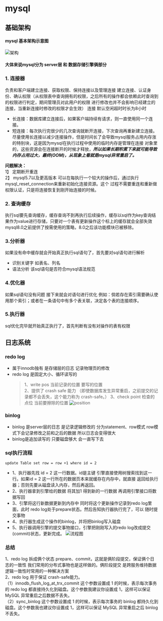 # mysql

## 基础架构
#### mysql 基本架构示意图
![架构](https://static001.geekbang.org/resource/image/0d/d9/0d2070e8f84c4801adbfa03bda1f98d9.png)

#### 大体来说mysql分为 server层 和 数据存储引擎俩部分
###  1. 连接器 
   负责和客户端建立连接、获取权限、保持连接以及管理连接
   建立连接、认证身份、确认权限（从权限表中查询拥有的权限，之后所有的操作都会依赖此时查询到的权限进行判定，期间管理员对此用户的权限
   进行修改也并不会影响已经建立的连接，当重新连接时修改的权限才会生效）
   连接 默认空闲超时时长为8小时
   - 长连接：数据库建立连接后，如果客户端持续有请求，则一直使用同一个连接。
   - 短连接：每次执行完很少的几次查询就断开连接，下次查询再重新建立连接。  
    尽量使用长连接以减少连接操作，但是时间长了会导致mysql服务占用内存涨的特别块，这是因为mysql在执行过程中使用的临时内存是管理在连接
     对象里的，这些资源会在连接断开的时候才释放，**_所以如果长期积累下来就可能导致内存占用过大，最终(OOM)，从现象上看就是mysql异常重启了。_**
   
**问题解决：**   
   1】 定期断开重连  
   2】 mysql5.7以及更高版本 可以在每执行一个较大的操作后，通过执行 mysql_reset_connection来重新初始化连接资源。这个
   过程不需要重连和重新做权限认证，只是将连接恢复到刚开始连接的时候。
     
    
### 2. 查询缓存  
执行sql要先查询缓存，缓存查询不到再执行后续操作，缓存以sql作为key查询结果作为value进行存储，只要对一个表有更新操作这个标上的缓存就会全部失效
mysql8.0之前提供了按需使用的策略，8.0之后该功能模块已被移除。

### 3.分析器
如果没有命中缓存就会开始真正执行sql语句了，首先要对sql语句进行解析
- 识别关键字 如表名、列名
- 语法分析 该sql语句是否符合mysql语法规范
### 4.优化器
如果sql语句没有问题 接下来就会对语句进行优化 例如：倘若存在索引需要确认使用那个索引；或者在一条语句中有多个表关联，决定各个表的连接顺序。
### 5.执行器
sql优化完毕就开始真正执行了，首先判断有没有对操作的表有权限

## 日志系统
### redo log
+ 属于innodb独有 是存储层的日志 记录物理页的修改
+ redo log 是固定大小、循环读写的
  > 1、write pos 当前记录的位置 要写的位置  
  > 2、提供了 crash safe 能力 （即使数据库发生异常重启，之前提交的记录都不会丢失，这个能力称为 crash-safe。）
  > 3、check point  检查的点位 当前要擦除的位置
  ![position](https://static001.geekbang.org/resource/image/16/a7/16a7950217b3f0f4ed02db5db59562a7.png)
  
### binlog
+ binlog 是server层的日志 是记录逻辑修改的 分为statement、row模式 row模式下会记录修改之前和之后的数据 所以日志会变得很大
+ binlog是追加读写的 只要磁盘够大 会一直写下去

### sql执行流程
    update Table set row = row +1 where id = 2
- 1、执行器先找 id = 2 这一行数据。id是主键 引擎直接使用树搜索找到这一行。如果id = 2 这一行所在的数据页本来就缓存在内存中，就直接
返回给执行器；否则先要从磁盘读入内存，然后再返回。
- 2、执行器拿到引擎给的数据 将其加1 得到新的一行数据 再调用引擎接口将数据写回
- 3、引擎将这行新数据更新到内存中 同时将这个更新操作记录到redo log里面，此时 redo log处于prepare状态。然后告知执行器执行完了，可以
随时提交事物
- 4、执行器生成这个操作的binlog，并将把binlog写入磁盘
- 5、执行器调用引擎的提交事物接口，引擎把刚刚写入的redo log改成提交(commit)状态，更新完成。
    ![流程图](https://static001.geekbang.org/resource/image/2e/be/2e5bff4910ec189fe1ee6e2ecc7b4bbe.png)

### 总结   
1、redo log 拆成俩个状态 prepare、commit，这就是俩阶段提交，保证俩个日志的一致性 我们常用的分布式事物也是这样做的。俩阶段提交
是跨服务维持数据逻辑一致性时常用的一种解决方案  
2、redo log 用于保证 crash-safe能力。        
（1）innodb_flush_log_at_trx_commit 这个参数设置成 1 的时候，表示每次事务的 redo log 都直接持久化到磁盘。这个参数我建议你设置成 1，这样可以保证 MySQL 异常重启之后数据不丢失。   
（2）sync_binlog 这个参数设置成 1 的时候，表示每次事务的 binlog 都持久化到磁盘。这个参数我也建议你设置成 1，这样可以保证 MySQL 异常重启之后 binlog 不丢失。


